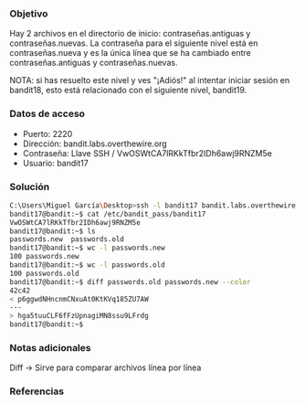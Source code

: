 ### Objetivo
Hay 2 archivos en el directorio de inicio: contraseñas.antiguas y contraseñas.nuevas. La contraseña para el siguiente nivel está en contraseñas.nueva y es la única línea que se ha cambiado entre contraseñas.antiguas y contraseñas.nuevas.

NOTA: si has resuelto este nivel y ves "¡Adiós!" al intentar iniciar sesión en bandit18, esto está relacionado con el siguiente nivel, bandit19.
### Datos de acceso
- Puerto: 2220
- Dirección: bandit.labs.overthewire.org
- Contraseña: Llave SSH / VwOSWtCA7lRKkTfbr2IDh6awj9RNZM5e
- Usuario: bandit17
### Solución

```bash
C:\Users\Miguel García\Desktop>ssh -l bandit17 bandit.labs.overthewire.org -p 2220 -i bandit17.private
bandit17@bandit:~$ cat /etc/bandit_pass/bandit17
VwOSWtCA7lRKkTfbr2IDh6awj9RNZM5e
bandit17@bandit:~$ ls
passwords.new  passwords.old
bandit17@bandit:~$ wc -l passwords.new
100 passwords.new
bandit17@bandit:~$ wc -l passwords.old
100 passwords.old
bandit17@bandit:~$ diff passwords.old passwords.new --color
42c42
< p6ggwdNHncnmCNxuAt0KtKVq185ZU7AW
---
> hga5tuuCLF6fFzUpnagiMN8ssu9LFrdg
bandit17@bandit:~$
```

### Notas adicionales

Diff -> Sirve para comparar archivos línea por línea
### Referencias
